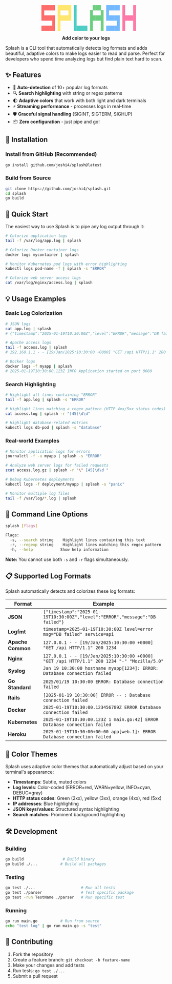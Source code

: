 <div align="center">

<pre>
  <span style="color:#FF6B6B">█████</span> <span style="color:#FFE66D">█████</span> <span style="color:#4ECDC4">█    </span> <span style="color:#6BCF7F"> ███ </span> <span style="color:#74B9FF">█████</span> <span style="color:#FD79A8">█   █</span>
  <span style="color:#FF6B6B">█    </span> <span style="color:#FFE66D">█   █</span> <span style="color:#4ECDC4">█    </span> <span style="color:#6BCF7F">█   █</span> <span style="color:#74B9FF">█    </span> <span style="color:#FD79A8">█   █</span>
  <span style="color:#FF6B6B">█████</span> <span style="color:#FFE66D">█████</span> <span style="color:#4ECDC4">█    </span> <span style="color:#6BCF7F">█████</span> <span style="color:#74B9FF">█████</span> <span style="color:#FD79A8">█████</span>
  <span style="color:#FF6B6B">    █</span> <span style="color:#FFE66D">█    </span> <span style="color:#4ECDC4">█    </span> <span style="color:#6BCF7F">█   █</span> <span style="color:#74B9FF">    █</span> <span style="color:#FD79A8">█   █</span>
  <span style="color:#FF6B6B">█████</span> <span style="color:#FFE66D">█    </span> <span style="color:#4ECDC4">█████</span> <span style="color:#6BCF7F">█   █</span> <span style="color:#74B9FF">█████</span> <span style="color:#FD79A8">█   █</span>
</pre>

**Add color to your logs**

</div>

Splash is a CLI tool that automatically detects log formats and adds beautiful, adaptive colors to make logs easier to read and parse. Perfect for developers who spend time analyzing logs but find plain text hard to scan.

## ✨ Features

- 🎨 **Auto-detection** of 10+ popular log formats
- 🔍 **Search highlighting** with string or regex patterns
- 🌓 **Adaptive colors** that work with both light and dark terminals
- ⚡ **Streaming performance** - processes logs in real-time
- 🛡️ **Graceful signal handling** (SIGINT, SIGTERM, SIGHUP)
- 📦 **Zero configuration** - just pipe and go!

## 🚀 Installation

### Install from GitHub (Recommended)

```bash
go install github.com/joshi4/splash@latest
```

### Build from Source

```bash
git clone https://github.com/joshi4/splash.git
cd splash
go build
```

## 🎯 Quick Start

The easiest way to use Splash is to pipe any log output through it:

```bash
# Colorize application logs
tail -f /var/log/app.log | splash

# Colorize Docker container logs
docker logs mycontainer | splash

# Monitor Kubernetes pod logs with error highlighting
kubectl logs pod-name -f | splash -s "ERROR"

# Colorize web server access logs
cat /var/log/nginx/access.log | splash
```

## 💡 Usage Examples

### Basic Log Colorization

```bash
# JSON logs
cat app.log | splash
# {"timestamp":"2025-01-19T10:30:00Z","level":"ERROR","message":"DB failed"}

# Apache access logs
tail -f access.log | splash
# 192.168.1.1 - - [19/Jan/2025:10:30:00 +0000] "GET /api HTTP/1.1" 200 1234

# Docker logs
docker logs -f myapp | splash
# 2025-01-19T10:30:00.123Z INFO Application started on port 8080
```

### Search Highlighting

```bash
# Highlight all lines containing "ERROR"
tail -f app.log | splash -s "ERROR"

# Highlight lines matching a regex pattern (HTTP 4xx/5xx status codes)
cat access.log | splash -r "[45]\d\d"

# Highlight database-related entries
kubectl logs db-pod | splash -s "database"
```

### Real-world Examples

```bash
# Monitor application logs for errors
journalctl -f -u myapp | splash -s "ERROR"

# Analyze web server logs for failed requests
zcat access.log.gz | splash -r "\" [45]\d\d "

# Debug Kubernetes deployments
kubectl logs -f deployment/myapp | splash -s "panic"

# Monitor multiple log files
tail -f /var/log/*.log | splash
```

## 🔧 Command Line Options

```bash
splash [flags]

Flags:
  -s, --search string    Highlight lines containing this text
  -r, --regexp string    Highlight lines matching this regex pattern
  -h, --help            Show help information
```

**Note:** You cannot use both `-s` and `-r` flags simultaneously.

## 📋 Supported Log Formats

Splash automatically detects and colorizes these log formats:

| Format | Example |
|--------|---------|
| **JSON** | `{"timestamp":"2025-01-19T10:30:00Z","level":"ERROR","message":"DB failed"}` |
| **Logfmt** | `timestamp=2025-01-19T10:30:00Z level=error msg="DB failed" service=api` |
| **Apache Common** | `127.0.0.1 - - [19/Jan/2025:10:30:00 +0000] "GET /api HTTP/1.1" 200 1234` |
| **Nginx** | `127.0.0.1 - - [19/Jan/2025:10:30:00 +0000] "GET /api HTTP/1.1" 200 1234 "-" "Mozilla/5.0"` |
| **Syslog** | `Jan 19 10:30:00 hostname myapp[1234]: ERROR: Database connection failed` |
| **Go Standard** | `2025/01/19 10:30:00 ERROR: Database connection failed` |
| **Rails** | `[2025-01-19 10:30:00] ERROR -- : Database connection failed` |
| **Docker** | `2025-01-19T10:30:00.123456789Z ERROR Database connection failed` |
| **Kubernetes** | `2025-01-19T10:30:00.123Z 1 main.go:42] ERROR Database connection failed` |
| **Heroku** | `2025-01-19T10:30:00+00:00 app[web.1]: ERROR Database connection failed` |

## 🎨 Color Themes

Splash uses adaptive color themes that automatically adjust based on your terminal's appearance:

- **Timestamps**: Subtle, muted colors
- **Log levels**: Color-coded (ERROR=red, WARN=yellow, INFO=cyan, DEBUG=gray)
- **HTTP status codes**: Green (2xx), yellow (3xx), orange (4xx), red (5xx)
- **IP addresses**: Blue highlighting
- **JSON keys/values**: Structured syntax highlighting
- **Search matches**: Prominent background highlighting

## 🛠️ Development

### Building

```bash
go build                 # Build binary
go build ./...          # Build all packages
```

### Testing

```bash
go test ./...                    # Run all tests
go test ./parser                 # Test specific package
go test -run TestName ./parser   # Run specific test
```

### Running

```bash
go run main.go          # Run from source
echo "test log" | go run main.go -s "test"
```

## 🤝 Contributing

1. Fork the repository
2. Create a feature branch: `git checkout -b feature-name`
3. Make your changes and add tests
4. Run tests: `go test ./...`
5. Submit a pull request
